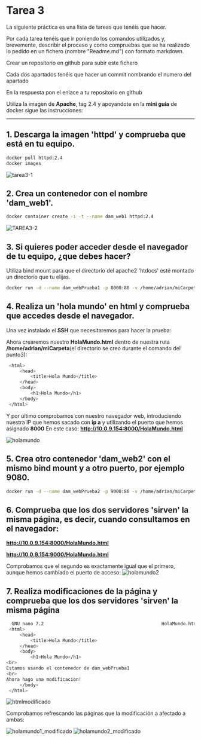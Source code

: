 # Tarea 3

La siguiente práctica es una lista de tareas que tenéis que hacer. 

Por cada tarea tenéis que ir poniendo los comandos utilizados y, brevemente, describir el proceso y como compruebas que se ha realizado lo pedido en un fichero (nombre "Readme.md") con formato markdown.

Crear un repositorio en github para subir este fichero

Cada dos apartados tenéis que hacer un commit nombrando el numero del apartado

En la respuesta pon el enlace a tu repositorio en github

Utiliza la imagen de **Apache**, tag 2.4 y apoyandote en la **mini guía** de docker sigue las instrucciones:

---
## 1. Descarga la imagen 'httpd' y comprueba que está en tu equipo.
```bash
docker pull httpd:2.4
docker images
```
![tarea3-1](https://github.com/user-attachments/assets/9183239f-5608-48d3-81ec-351bb207bfde)


## 2. Crea un contenedor con el nombre 'dam_web1'.
```bash
docker container create -i -t --name dam_web1 httpd:2.4
```
![TAREA3-2](https://github.com/user-attachments/assets/71edbffe-7b2c-498f-90ff-b2581e715b57)


## 3. Si quieres poder acceder desde el navegador de tu equipo, ¿que debes hacer?
Utiliza bind mount para que el directorio del apache2 'htdocs' esté montado un directorio que tu elijas.
```bash
docker run -d --name dam_webPrueba1 -p 8000:80 -v /home/adrian/miCarpeta:/usr/local/apache2/htdocs httpd:2.4
```

## 4. Realiza un 'hola mundo' en html y comprueba que accedes desde el navegador.
Una vez instalado el **SSH** que necesitaremos para hacer la prueba: 

Ahora crearemos nuestro **HolaMundo.html** dentro de nuestra ruta **/home/adrian/miCarpeta**(el directorio se creo durante el comando del punto3):
```bash
 <html>
     <head>
         <title>Hola Mundo</title>
     </head>
     <body>
         <h1>Hola Mundo</h1>
     </body>
 </html>
```
Y por último comprobamos con nuestro navegador web, introduciendo nuestra IP que hemos sacado con **ip a** y utilizando el puerto que hemos asignado **8000**
En este caso: **http://10.0.9.154:8000/HolaMundo.html**

![holamundo](https://github.com/user-attachments/assets/c4c40c8c-2a84-4c6f-9d2a-aaf9873e4f9e)




## 5. Crea otro contenedor 'dam_web2' con el mismo bind mount y a otro puerto, por ejemplo 9080.
```bash
docker run -d --name dam_webPrueba2 -p 9000:80 -v /home/adrian/miCarpeta:/usr/local/apache2/htdocs httpd:2.4
```

## 6. Comprueba que los dos servidores 'sirven' la misma página, es decir, cuando consultamos en el navegador:
**http://10.0.9.154:8000/HolaMundo.html**

**http://10.0.9.154:9000/HolaMundo.html**

Comprobamos que el segundo es exactamente igual que el primero, aunque hemos cambiado el puerto de acceso:
![holamundo2](https://github.com/user-attachments/assets/ea7235c1-833e-4ee6-bd4f-3473238c068f)


## 7. Realiza modificaciones de la página y comprueba que los dos servidores 'sirven' la misma página
```bash
  GNU nano 7.2                                            HolaMundo.html                                                      
 <html>
     <head>
         <title>Hola Mundo</title>
     </head>
     <body>
         <h1>Hola Mundo</h1>
<br>
Estamos usando el contenedor de dam_webPrueba1
<br>
Ahora hago una modificacion!
     </body>
 </html>
```
![htmlmodificado](https://github.com/user-attachments/assets/a2d49dc4-e869-4fac-83fb-1140aa3d49a4)

Comprobamos refrescando las páginas que la modificación a afectado a ambas:

![holamundo1_modificado](https://github.com/user-attachments/assets/598324a1-24bc-403d-8fe5-13200fbec16c) ![holamundo2_modificado](https://github.com/user-attachments/assets/aac05e99-634a-4138-9651-53aa6712f638)









